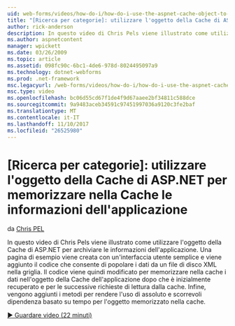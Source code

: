 ```yaml
---
uid: web-forms/videos/how-do-i/how-do-i-use-the-aspnet-cache-object-to-cache-application-information
title: "[Ricerca per categorie]: utilizzare l'oggetto della Cache di ASP.NET per memorizzare nella Cache le informazioni dell'applicazione | Documenti Microsoft"
author: rick-anderson
description: In questo video di Chris Pels viene illustrato come utilizzare l'oggetto della Cache di ASP.NET per archiviare le informazioni dell'applicazione. Una pagina di esempio viene creata con una semplice interfaccia utente un...
ms.author: aspnetcontent
manager: wpickett
ms.date: 03/26/2009
ms.topic: article
ms.assetid: 098fc90c-6bc1-4de6-978d-8024495097a9
ms.technology: dotnet-webforms
ms.prod: .net-framework
msc.legacyurl: /web-forms/videos/how-do-i/how-do-i-use-the-aspnet-cache-object-to-cache-application-information
msc.type: video
ms.openlocfilehash: bc06d55cd67f1de4f9d67aaee2bf34811c588dce
ms.sourcegitcommit: 9a9483aceb34591c97451997036a9120c3fe2baf
ms.translationtype: MT
ms.contentlocale: it-IT
ms.lasthandoff: 11/10/2017
ms.locfileid: "26525980"
---
```

<a name="how-do-i-use-the-aspnet-cache-object-to-cache-application-information"></a>[Ricerca per categorie]: utilizzare l'oggetto della Cache di ASP.NET per memorizzare nella Cache le informazioni dell'applicazione
====================
da [Chris PEL](https://twitter.com/chrispels)

In questo video di Chris Pels viene illustrato come utilizzare l'oggetto della Cache di ASP.NET per archiviare le informazioni dell'applicazione. Una pagina di esempio viene creata con un'interfaccia utente semplice e viene aggiunto il codice che consente di popolare i dati da un file di disco XML nella griglia. Il codice viene quindi modificato per memorizzare nella cache i dati nell'oggetto della Cache dell'applicazione dopo che è inizialmente recuperato e per le successive richieste di lettura dalla cache. Infine, vengono aggiunti i metodi per rendere l'uso di assoluto e scorrevoli dipendenza basato su tempo per l'oggetto memorizzato nella cache.

[&#9654; Guardare video (22 minuti)](https://channel9.msdn.com/Blogs/ASP-NET-Site-Videos/how-do-i-use-the-aspnet-cache-object-to-cache-application-information)
